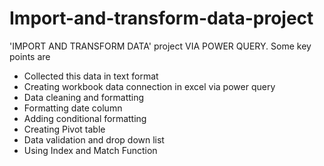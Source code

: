 # Import-and-transform-data-project


'IMPORT AND TRANSFORM DATA' project VIA POWER QUERY. Some key points are
- Collected this data in text format
- Creating workbook data connection in excel via power query
- Data cleaning and formatting
- Formatting date column
- Adding conditional formatting
- Creating Pivot table
- Data validation and drop down list
- Using Index and Match Function
